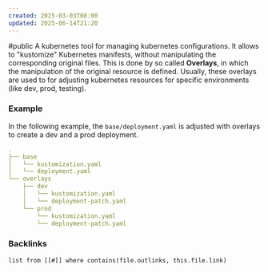 ```yaml
---
created: 2025-03-03T08:00
updated: 2025-06-14T21:20
---
```

#public 
A kubernetes tool for managing kubernetes configurations. It allows to "kustomize" Kubernetes manifests, without manipulating the corresponding original files. This is done by so called **Overlays**, in which the manipulation of the original resource is defined. Usually, these overlays are used to for adjusting kubernetes resources for specific environments (like dev, prod, testing).

### Example
In the following example, the `base/deployment.yaml` is adjusted with overlays to create a dev and a prod deployment.
```yml
.
├── base
│   └── kustomization.yaml
│   └── deployment.yaml
└── overlays
    ├── dev
    │   └── kustomization.yaml
    │   └── deployment-patch.yaml
    └── prod
        └── kustomization.yaml
        └── deployment-patch.yaml
```



### Backlinks
```dataview 
list from [[#]] where contains(file.outlinks, this.file.link)
```

